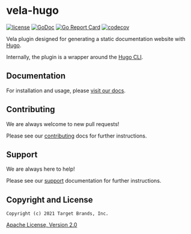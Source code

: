 # vela-hugo

[![license](https://img.shields.io/crates/l/gl.svg)](../LICENSE)
[![GoDoc](https://godoc.org/github.com/go-vela/vela-hugo?status.svg)](https://godoc.org/github.com/go-vela/vela-hugo)
[![Go Report Card](https://goreportcard.com/badge/go-vela/vela-hugo)](https://goreportcard.com/report/go-vela/vela-hugo)
[![codecov](https://codecov.io/gh/go-vela/vela-hugo/branch/main/graph/badge.svg)](https://codecov.io/gh/go-vela/vela-hugo)

Vela plugin designed for generating a static documentation website with [Hugo](https://gohugo.io/).

Internally, the plugin is a wrapper around the [Hugo CLI](https://gohugo.io/commands/hugo/).

## Documentation

For installation and usage, please [visit our docs](https://go-vela.github.io/docs).

## Contributing

We are always welcome to new pull requests!

Please see our [contributing](CONTRIBUTING.md) docs for further instructions.

## Support

We are always here to help!

Please see our [support](SUPPORT.md) documentation for further instructions.

## Copyright and License

```
Copyright (c) 2021 Target Brands, Inc.
```

[Apache License, Version 2.0](http://www.apache.org/licenses/LICENSE-2.0)
